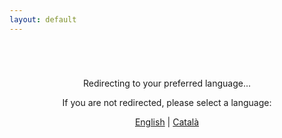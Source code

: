 ```yaml
---
layout: default
---
```


<script>
  // Simple language detection and redirection
  const userLang = navigator.language || navigator.userLanguage;
  const supportedLangs = ['en', 'ca'];
  let lang = 'en'; // default to English

  if (supportedLangs.includes(userLang.slice(0, 2))) {
    lang = userLang.slice(0, 2);
  }

  // Redirect to the language-specific page
  window.location.href = `/interests_${lang}/`;
</script>

<div style="text-align: center; margin-top: 5em;">
  <p>Redirecting to your preferred language...</p>
  <p>If you are not redirected, please select a language:</p>
  <a href="/interests_en/">English</a> | <a href="/interests_ca/">Català</a>
</div>